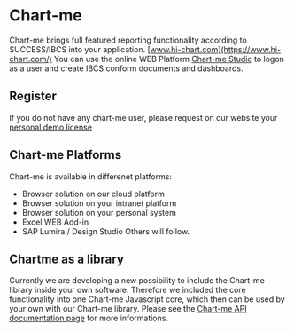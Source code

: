 # Chart-me
Chart-me brings full featured reporting functionality according to SUCCESS/IBCS into your application. [www.hi-chart.com](https://www.hi-chart.com/)
You can use the online WEB Platform [Chart-me Studio](https://chart-me-cloud.com/) to logon as a user and create IBCS conform documents and dashboards.

## Register
If you do not have any chart-me user, please request on our website your [personal demo license](https://hi-chart.com/en/chart-me-products/chart-me-test-licence-request-form/)

## Chart-me Platforms
Chart-me is available in differenet platforms:
- Browser solution on our cloud platform
- Browser solution on your intranet platform
- Browser solution on your personal system
- Excel WEB Add-in
- SAP Lumira / Design Studio
Others will follow.

## Chartme as a library
Currently we are developing a new possibility to include the Chart-me library inside your own software. Therefore we included the core functionality into one Chart-me Javascript core, which then can be used by your own with our Chart-me library.
Please see the [Chart-me API documentation page](https://chart-me-cloud.com/chart-me/V3.0/documentation/) for more informations.
